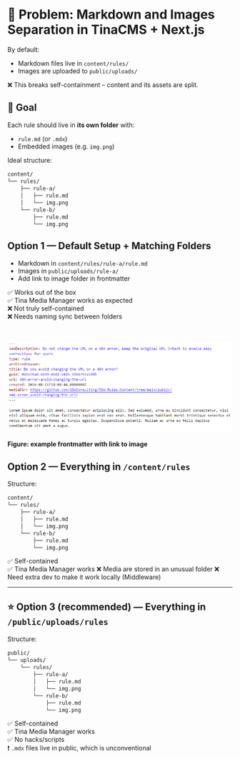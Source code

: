 # 🧩 Problem: Markdown and Images Separation in TinaCMS + Next.js

By default:
- Markdown files live in `content/rules/`
- Images are uploaded to `public/uploads/`

❌ This breaks self-containment – content and its assets are split.


## 🎯 Goal

Each rule should live in **its own folder** with:
- `rule.md` (or `.mdx`)
- Embedded images (e.g. `img.png`)

Ideal structure:
```
content/
└── rules/
    ├── rule-a/
    │   ├── rule.md
    │   └── img.png
    └── rule-b/
        ├── rule.md
        └── img.png
```

## Option 1 — Default Setup + Matching Folders

- Markdown in `content/rules/rule-a/rule.md`
- Images in `public/uploads/rule-a/`
- Add link to image folder in frontmatter

✅ Works out of the box  
✅ Tina Media Manager works as expected  
❌ Not truly self-contained  
❌ Needs naming sync between folders
 
\
\
![Frontmatter with image link example](./link_in_frontmatter.png)

**Figure: example frontmatter with link to image**


## Option 2 — Everything in `/content/rules`

Structure:
```
content/
└── rules/
    ├── rule-a/
    │   ├── rule.md
    │   └── img.png
    └── rule-b/
        ├── rule.md
        └── img.png
```

✅ Self-contained  
✅ Tina Media Manager works
❌ Media are stored in an unusual folder
❌ Need extra dev to make it work locally (Middleware)

---

## ⭐ Option 3 (recommended) — Everything in `/public/uploads/rules`

Structure:
```
public/
└── uploads/
    └── rules/
        ├── rule-a/
        │   ├── rule.md
        │   └── img.png
        └── rule-b/
            ├── rule.md
            └── img.png
```

✅ Self-contained  
✅ Tina Media Manager works  
✅ No hacks/scripts  
❗ `.mdx` files live in public, which is unconventional